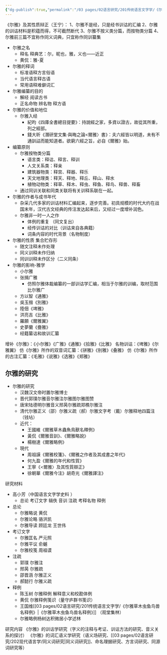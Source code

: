 ```yaml
---
{"dg-publish":true,"permalink":"/03 pages/02语言研究/201传统语言文字学/《尔雅》/","created":"2024-11-30T20:44:25.445+08:00","updated":"2025-03-01T22:36:02.437+08:00"}
---
```


《尔雅》及其性质辩正（王宁）：
1、尔雅不是经，只是经书训诂的汇编
2、尔雅的训诂材料是积蕴而得，不可截然断代
3、尔雅不按义类分篇，而按物类分篇
4、尔雅前三篇不宜称作同义词典，只宜称作同训纂集 

- 尔雅之名
	- 释名 释典艺：尔，昵也，雅，义也——近正
	- 黄侃：雅-夏
- 尔雅的释词
	- 标准语释方言俗语
	- 当代语言释古语
	- 常用语释难僻词汇
- 尔雅编纂的目的
	- 解经 阅读古书
	- 正名命物 辨名物 释方语
- 尔雅的价值和地位
	- 尔雅入经
		- 紀昀《四庫全書總目提要》：持說經之家，多資以證古，故從其所重，列之經部。
		- 錢大昕《潛研堂文集·與晦之論<爾雅〉書》：夫六經皆以明道，未有不通訓詁而能知道者。欲窮六經之旨，必自《爾雅》始。
- 编纂原则
	- 尔雅按物类分篇
		- 语言类：释诂、释言、释训
		- 人文关系类：释亲
		- 建筑器物类：释宫、释器、释乐
		- 天文地理类：释天、释地、释丘、释山、释水
		- 植物动物类：释草、释木、释虫、释鱼、释鸟、释兽、释畜
	- 通过同训关联和同类关联将有关训释系联在一起。
- 尔雅的作者与成书年代
	- 杂采几代多家的训诂材料汇编起来，逐步完善。初具规模的时代大约在战国末年，汉代古文经典的传注发达起来后，又经过一度增补润色。
	- 尔雅非一时一人之作
		- 体例的重复 （同文复出）
		- 经传训诂的对比（训诂来自各典籍）
		- 词条内容的时代背景（名物制度）
- 尔雅的性质 集合贮存形
	- 随文注释未作处理
	- 同义训释未作归纳
	- 同训训释未作区分（二义同条）
- 尔雅的影响-雅学
	- 小尔雅
	- 张揖广雅
		- 仿照尔雅体裁编纂的一部训诂学汇编，相当于尔雅的训编，取材范围比尔雅广
	- 方以智《通雅》
	- 吳玉搢《別雅》
	- 陸佃《埤雅》
	- 洪亮吉《比雅》
	- 羅願《爾雅翼》
	- 史夢蘭《疊雅》
	- 经籍纂诂和故训汇纂

增补《尔雅》：《小尔雅》《广雅》《通雅》《拾雅》《比雅》
名物训诂：《埤雅》《尔雅翼》
仿《尔雅》所作的双音词汇纂：《骈雅》《别雅》《叠雅》
仿《尔雅》所作的古注汇纂：《毛雅》《说雅》《选雅》《郑雅》

## 尔雅的研究
- 尔雅的研究
	- 汉魏汉文帝时置尔雅博士
	- 晋代郭璞尔雅音尔雅注尔雅图尔雅图赞
	- 唐宋陆德明尔雅音义邢昺尔雅疏郑樵尔雅注
	- 清代尔雅正义（邵）尔雅义疏（郝）尔雅文字考（戴）尔雅释地四篇注（钱坫）
	- 近代：
		- 王國維《爾雅草木蟲魚鳥獸名釋例》
		- 黃侃《爾雅音訓》、《爾雅略說》
		- 楊樹達《爾雅略例》
	- 現代
		- 周祖謨《爾雅校箋》、《爾雅之作者及其成書之年代》
		- 何九盈《爾雅的年代和性質》
		- 王寧《<爾雅〉及其性質辯正》
		- 徐朝華《爾雅今注》胡奇光《爾雅譯注》

研究材料
- 高小芳（中国语言文字学史料 ）
	- 总论 考订文字 辑佚 音训 注疏 考释名物 释例
- 总论
	- 尔雅略说 黄侃
	- 尔雅论略 骆洪凯
	- 尔雅导读 顾廷龙 王世伟
- 考订文字
	- 尔雅匡名 严元照
	- 尔雅平议 俞樾
	- 尔雅校笺 周祖谟
- 注疏
	- 郭璞 尔雅注
	- 邢昺 尔雅疏
	- 邵晋涵 尔雅正义
	- 郝懿行 尔雅义疏
- 释例
	- 陈玉树 尔雅释例 解释意义和校勘体例
	- 黄侃 尔雅释例笺识（量守庐群书笺识）
	- 王国维[[03 pages/02语言研究/201传统语言文字学/《尔雅草木虫鱼鸟兽名释例》\|《尔雅草木虫鱼鸟兽名释例》]] （观堂集林）
	- 尔雅略例杨树达积微居小学述林


研究内容
《尔雅》的训诂学研究（字义的注释与考证、训诂方法的研究、音义关系的探讨）
《尔雅》的词汇语义学研究（语义场研究、[[03 pages/02语言研究/202现代语言学/同义词研究\|同义词研究]]、命名理据研究、方言词研究、同源词研究等）

